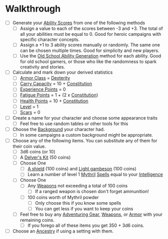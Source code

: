 # Walkthrough

- [ ] Generate your [Ability Scores](../Player%20Character%20Components/Chosen%20Statistics/Ability%20Scores.md) from one of the following methods
	- [ ] Assign a value to each of the scores between -3 and +3. The total of all your abilities must be equal to 0. Good for heroic campaigns with specific character concepts.
	- [ ] Assign a +1 to 3 ability scores manually or randomly. The same one can be chosen multiple times. Good for simplicity and new players.
	- [ ] Use the [Old School Ability Generation](Old%20School%20Ability%20Generation.md) method for each ability. Good for old school gamers, or those who like the randomness to spark creativity and stories.
- [ ] Calculate and mark down your derived statistics
	- [ ] [Armor Class](../Player%20Character%20Components/Derived%20Statistics/Armor%20Class.md) = [Dexterity](../Player%20Character%20Components/Chosen%20Statistics/Dexterity.md)
	- [ ] [Carry Capacity](../Player%20Character%20Components/Derived%20Statistics/Carry%20Capacity.md) = 10 + [Constitution](../Player%20Character%20Components/Chosen%20Statistics/Constitution.md)
	- [ ] [Experience Points](../Player%20Character%20Components/Derived%20Statistics/Experience%20Points.md) = 0
	- [ ] [Fatigue Points](../Player%20Character%20Components/Derived%20Statistics/Fatigue%20Points.md) = 1 + (2 x [Constitution](../Player%20Character%20Components/Chosen%20Statistics/Constitution.md))
	- [ ] [Health Points](../Player%20Character%20Components/Derived%20Statistics/Health%20Points.md) = 10 + [Constitution](../Player%20Character%20Components/Chosen%20Statistics/Constitution.md)
	- [ ] [Level](../Player%20Character%20Components/Derived%20Statistics/Level.md) = 1
	- [ ] [Scars](../Player%20Character%20Components/Derived%20Statistics/Scars.md) = 0
- [ ] Create a name for your character and choose some appearance traits
	- [ ] Feel free to use random tables or other tools for this
- [ ] Choose the [Background](../Player%20Character%20Components/Backgrounds.md) your character had.
	- [ ] In some campaigns a custom background might be appropriate.
- [ ] Choose any of the following items. You can substitute any of them for their coin value.
	- [ ] 3d6 coins (or 10)
	- [ ] A [Delver's Kit](../Items/Known%20Equipment/Delver's%20Kit.md) (50 coins)
	- [ ] Choose One
		- [ ] [A shield](../Items/Known%20Equipment/Armor.md) (100 coins) and [Light gambeson](../Items/Known%20Equipment/Armor.md) (100 coins)
		- [ ] Learn a number of level 1 [Mythril](../Magic/Mythril.md) [Spells](../Magic/Spells/Mythril%20Spells/Spell%20Index.md) equal to your [Intelligence](../Player%20Character%20Components/Chosen%20Statistics/Intelligence.md)
	- [ ] Choose One
		- [ ] Any [Weapons](../Items/Known%20Equipment/Weapons.md) not exceeding a total of 100 coins
			- [ ] If a ranged weapon is chosen don't forget ammunition!
		- [ ] 100 coins worth of Mythril powder
			- [ ] Only choose this if you know some spells
			- [ ] You can get less if you want to keep your coins
	- [ ] Feel free to buy any [Adventuring Gear](../Items/Known%20Equipment/Adventuring%20Gear.md), [Weapons](../Items/Known%20Equipment/Weapons.md), or [Armor](../Items/Known%20Equipment/Armor.md) with your remaining coins.
		- [ ] If you forego all of these items you get 350 + 3d6 coins.
- [ ] Choose an [Ancestry](../Player%20Character%20Components/Ancenstries/Ancestry.md) if using a setting with them.